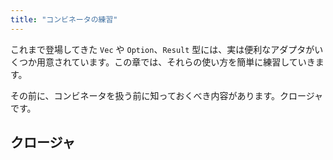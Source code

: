 ```yaml
---
title: "コンビネータの練習"
---
```


これまで登場してきた `Vec` や `Option`、`Result` 型には、実は便利なアダプタがいくつか用意されています。この章では、それらの使い方を簡単に練習していきます。

その前に、コンビネータを扱う前に知っておくべき内容があります。クロージャです。

## クロージャ

